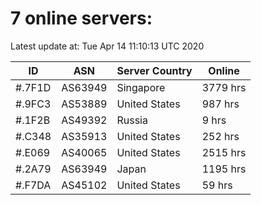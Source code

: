 # 7 online servers:

Latest update at: Tue Apr 14 11:10:13 UTC 2020

| ID | ASN | Server Country | Online |
| -- | --- | -------------- | ------ |
| #.7F1D | AS63949 | Singapore | 3779 hrs |
| #.9FC3 | AS53889 | United States | 987 hrs |
| #.1F2B | AS49392 | Russia | 9 hrs |
| #.C348 | AS35913 | United States | 252 hrs |
| #.E069 | AS40065 | United States | 2515 hrs |
| #.2A79 | AS63949 | Japan | 1195 hrs |
| #.F7DA | AS45102 | United States | 59 hrs |


